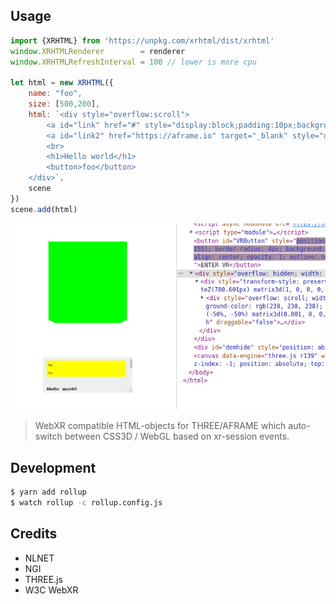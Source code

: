 ## Usage

```js
import {XRHTML} from 'https://unpkg.com/xrhtml/dist/xrhtml'
window.XRHTMLRenderer        = renderer
window.XRHTMLRefreshInterval = 100 // lower is more cpu 

let html = new XRHTML({
    name: "foo",
    size: [500,200],
    html: `<div style="overflow:scroll">
        <a id="link" href="#" style="display:block;padding:10px;background:#FF0">foo</a>
        <a id="link2" href="https://aframe.io" target="_blank" style="display:block;padding:10px;background:#FF0">foo</a>
        <br>
        <h1>Hello world</h1>
        <button>foo</button>
    </div>`,
    scene
})
scene.add(html)
```

<center>
    <img src="https://raw.githubusercontent.com/coderofsalvation/XRHTML/master/.capture.gif"/>
</center>

> WebXR compatible HTML-objects for THREE/AFRAME which auto-switch between CSS3D / WebGL based on xr-session events.


## Development

```sh
$ yarn add rollup 
$ watch rollup -c rollup.config.js 
```

## Credits

* NLNET
* NGI
* THREE.js
* W3C WebXR 
